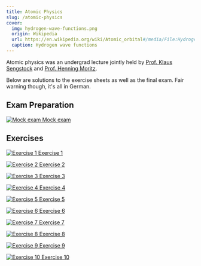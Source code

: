 ```yaml
---
title: Atomic Physics
slug: /atomic-physics
cover:
  img: hydrogen-wave-functions.png
  origin: Wikipedia
  url: https://en.wikipedia.org/wiki/Atomic_orbital#/media/File:Hydrogen_Density_Plots.png
  caption: Hydrogen wave functions
---
```


<script>
  import { DocsGrid } from '$lib'
</script>

Atomic physics was an undergrad lecture jointly held by [Prof. Klaus Sengstock](https://physik.uni-hamburg.de/en/ilp/sengstock/personen/sengstock) and [Prof. Henning Moritz](https://physik.uni-hamburg.de/en/ilp/moritz/personen/moritz).

Below are solutions to the exercise sheets as well as the final exam. Fair warning though, it's all in German.

## Exam Preparation

<DocsGrid>

[![Mock exam](./thumbnails/mock-exam.png) Mock exam](./pdfs/mock-exam.pdf)

</DocsGrid>

## Exercises

<DocsGrid>

[![Exercise 1](./thumbnails/sol-01.png) Exercise 1](./pdfs/sol-01.pdf)

[![Exercise 2](./thumbnails/sol-02.png) Exercise 2](./pdfs/sol-02.pdf)

[![Exercise 3](./thumbnails/sol-03.png) Exercise 3](./pdfs/sol-03.pdf)

[![Exercise 4](./thumbnails/sol-04.png) Exercise 4](./pdfs/sol-04.pdf)

[![Exercise 5](./thumbnails/sol-05.png) Exercise 5](./pdfs/sol-05.pdf)

[![Exercise 6](./thumbnails/sol-06.png) Exercise 6](./pdfs/sol-06.pdf)

[![Exercise 7](./thumbnails/sol-07.png) Exercise 7](./pdfs/sol-07.pdf)

[![Exercise 8](./thumbnails/sol-08.png) Exercise 8](./pdfs/sol-08.pdf)

[![Exercise 9](./thumbnails/sol-09.png) Exercise 9](./pdfs/sol-09.pdf)

[![Exercise 10](./thumbnails/sol-10.png) Exercise 10](./pdfs/sol-10.pdf)

</DocsGrid>
